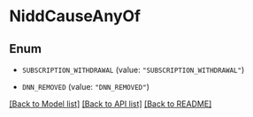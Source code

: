 # NiddCauseAnyOf

## Enum


* `SUBSCRIPTION_WITHDRAWAL` (value: `"SUBSCRIPTION_WITHDRAWAL"`)

* `DNN_REMOVED` (value: `"DNN_REMOVED"`)


[[Back to Model list]](../README.md#documentation-for-models) [[Back to API list]](../README.md#documentation-for-api-endpoints) [[Back to README]](../README.md)


